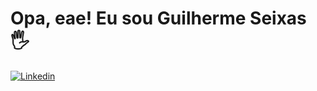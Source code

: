 <h1> Opa, eae! Eu sou Guilherme Seixas 🖐 </h1>



[![Linkedin](https://img.shields.io/badge/LinkedIn-0077B5?style=for-the-badge&logo=linkedin&logoColor=white)](https://www.linkedin.com/in/guilherme-seixas-133819201/) 
